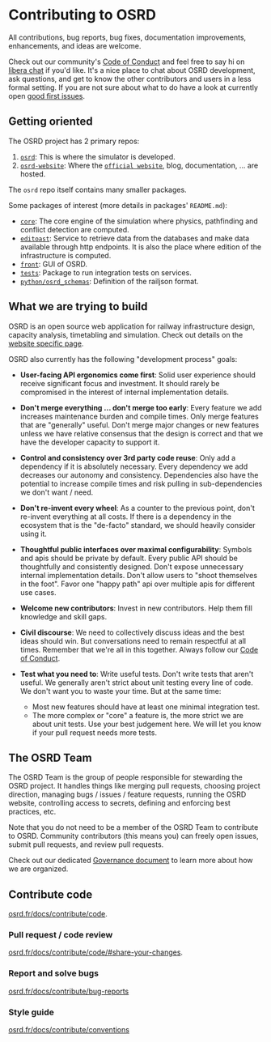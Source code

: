 # Contributing to OSRD

All contributions, bug reports, bug fixes, documentation improvements, enhancements, and ideas are welcome.

Check out our community's [Code of Conduct](https://github.com/DGEXSolutions/osrd/blob/dev/CODE_OF_CONDUCT.md) and feel free to say hi on [libera chat](https://web.libera.chat/#osrd) if you'd like. It's a nice place to chat about OSRD development, ask questions, and get to know the other contributors and users in a less formal setting. If you are not sure about what to do have a look at currently open [good first issues](https://github.com/DGEXSolutions/osrd/issues?q=is%3Aopen+is%3Aissue+label%3A%22good+first+issue%22).

## Getting oriented

The OSRD project has 2 primary repos:

1. [`osrd`](https://github.com/DGEXSolutions/osrd): This is where the simulator is developed.
2. [`osrd-website`](https://github.com/DGEXSolutions/osrd-website): Where the [`official website`](https://osrd.fr), blog, documentation, ... are hosted.

The `osrd` repo itself contains many smaller packages.

Some packages of interest (more details in packages' `README.md`):

- [`core`](https://github.com/DGEXSolutions/osrd/tree/dev/core): The core engine of the simulation where physics, pathfinding and conflict detection are computed.
- [`editoast`](https://github.com/DGEXSolutions/osrd/tree/dev/editoast): Service to retrieve data from the databases and make data available through http endpoints.
  It is also the place where edition of the infrastructure is computed.
- [`front`](https://github.com/DGEXSolutions/osrd/tree/dev/front): GUI of OSRD.
- [`tests`](https://github.com/DGEXSolutions/osrd/tree/dev/tests): Package to run integration tests on services.
- [`python/osrd_schemas`](https://github.com/DGEXSolutions/osrd/tree/dev/python/osrd_schemas): Definition of the railjson format.

## What we are trying to build

OSRD is an open source web application for railway infrastructure design, capacity analysis, timetabling and simulation.
Check out details on the [website specific page](https://osrd.fr/en/about/).

OSRD also currently has the following "development process" goals:

- **User-facing API ergonomics come first**: Solid user experience should receive significant focus and investment.
  It should rarely be compromised in the interest of internal implementation details.
- **Don't merge everything ... don't merge too early**: Every feature we add increases maintenance burden and compile times.
  Only merge features that are "generally" useful.
  Don't merge major changes or new features unless we have relative consensus that the design is correct and that we have the developer capacity to support it.
- **Control and consistency over 3rd party code reuse**: Only add a dependency if it is absolutely necessary.
  Every dependency we add decreases our autonomy and consistency.
  Dependencies also have the potential to increase compile times and risk pulling in sub-dependencies we don't want / need.
- **Don't re-invent every wheel**: As a counter to the previous point, don't re-invent everything at all costs.
  If there is a dependency in the ecosystem that is the "de-facto" standard, we should heavily consider using it.
- **Thoughtful public interfaces over maximal configurability**: Symbols and apis should be private by default.
  Every public API should be thoughtfully and consistently designed.
  Don't expose unnecessary internal implementation details.
  Don't allow users to "shoot themselves in the foot".
  Favor one "happy path" api over multiple apis for different use cases.
- **Welcome new contributors**: Invest in new contributors.
  Help them fill knowledge and skill gaps.
- **Civil discourse**: We need to collectively discuss ideas and the best ideas should win.
  But conversations need to remain respectful at all times.
  Remember that we're all in this together.
  Always follow our [Code of Conduct](https://github.com/DGEXSolutions/osrd/blob/dev/CODE_OF_CONDUCT.md).
- **Test what you need to**: Write useful tests.
  Don't write tests that aren't useful.
  We generally aren't strict about unit testing every line of code.
  We don't want you to waste your time.
  But at the same time:

  - Most new features should have at least one minimal integration test.
  - The more complex or "core" a feature is, the more strict we are about unit tests.
    Use your best judgement here.
    We will let you know if your pull request needs more tests.

## The OSRD Team

The OSRD Team is the group of people responsible for stewarding the OSRD project.
It handles things like merging pull requests, choosing project direction, managing bugs / issues / feature requests, running the OSRD website, controlling access to secrets, defining and enforcing best practices, etc.

Note that you do not need to be a member of the OSRD Team to contribute to OSRD.
Community contributors (this means you) can freely open issues, submit pull requests, and review pull requests.

Check out our dedicated [Governance document](https://osrd.fr/en/about/governance/) to learn more about how we are organized.

## Contribute code

[osrd.fr/docs/contribute/code](https://osrd.fr/en/docs/guides/contribute/code).

### Pull request / code review

[osrd.fr/docs/contribute/code/#share-your-changes](https://osrd.fr/en/docs/guides/contribute/code/#share-your-changes).

### Report and solve bugs

[osrd.fr/docs/contribute/bug-reports](https://osrd.fr/en/docs/guides/contribute/bug-reports)

### Style guide

[osrd.fr/docs/contribute/conventions](https://osrd.fr/en/docs/guides/contribute/conventions)
